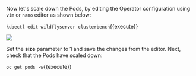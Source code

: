 Now let's scale down the Pods, by editing the Operator configuration using `vim` or `nano` editor as shown below:

`kubectl edit wildflyserver clusterbench`{{execute}}

![](https://github.com/fenago/katacoda-scenarios/raw/master/learn-openshift-wildfly/clustering-wildfly-on-openshift-using-wildfly-operator/steps/6/1.JPG)

Set the **size** parameter to **1** and save the changes from the editor. Next, check that the Pods have scaled down:

`oc get pods -w`{{execute}}